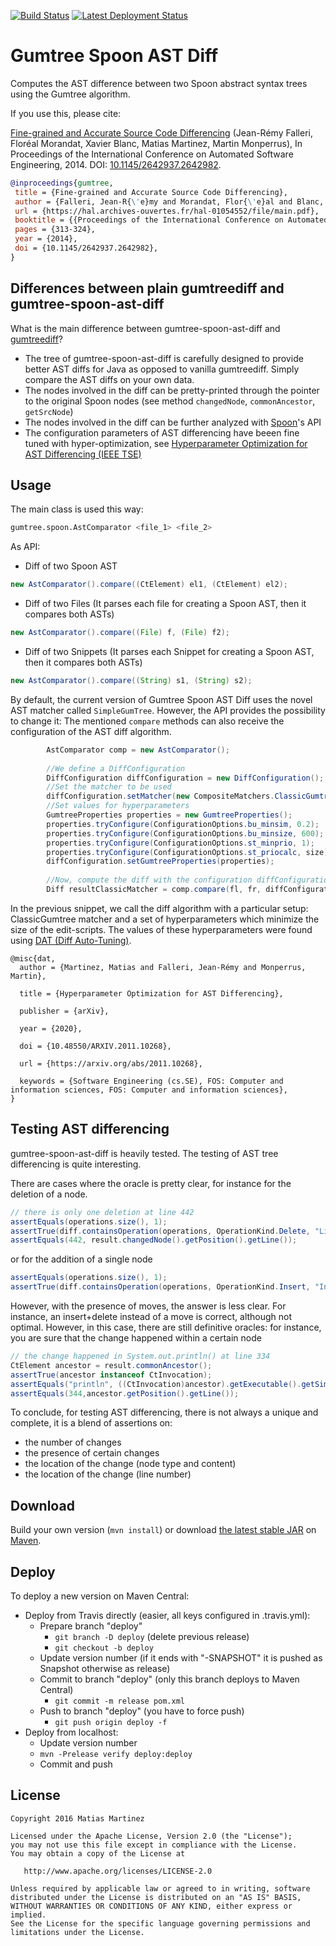 [![Build Status](https://github.com/SpoonLabs/gumtree-spoon-ast-diff/actions/workflows/ci.yml/badge.svg)](https://github.com/SpoonLabs/gumtree-spoon-ast-diff/actions/workflows/ci.yml)
[![Latest Deployment Status](https://github.com/SpoonLabs/gumtree-spoon-ast-diff/actions/workflows/publish.yml/badge.svg?branch=master)](https://github.com/SpoonLabs/gumtree-spoon-ast-diff/actions/workflows/publish.yml)

Gumtree Spoon AST Diff
======================

Computes the AST difference between two Spoon abstract syntax trees using the Gumtree algorithm.

If you use this, please cite:

[Fine-grained and Accurate Source Code Differencing][paper] (Jean-Rémy Falleri, Floréal Morandat, Xavier Blanc, Matias Martinez, Martin Monperrus), In Proceedings of the International Conference on Automated Software Engineering, 2014. DOI: [10.1145/2642937.2642982](https://doi.org/10.1145/2642937.2642982). 

```bibtex
@inproceedings{gumtree,
 title = {Fine-grained and Accurate Source Code Differencing},
 author = {Falleri, Jean-R{\'e}my and Morandat, Flor{\'e}al and Blanc, Xavier and Martinez, Matias and Monperrus, Martin},
 url = {https://hal.archives-ouvertes.fr/hal-01054552/file/main.pdf},
 booktitle = {{Proceedings of the International Conference on Automated Software Engineering}},
 pages = {313-324},
 year = {2014},
 doi = {10.1145/2642937.2642982},
}
```

Differences between plain gumtreediff and gumtree-spoon-ast-diff
----------------------------------------------------------------

What is the main difference between gumtree-spoon-ast-diff and [gumtreediff](https://github.com/GumTreeDiff/gumtree)?

* The tree of gumtree-spoon-ast-diff is carefully designed to provide better AST diffs for Java as opposed to vanilla gumtreediff. Simply compare the AST diffs on your own data.
* The nodes involved in the diff can be pretty-printed through the pointer to the original Spoon nodes (see method `changedNode`, `commonAncestor`, `getSrcNode`)
* The nodes involved in the diff can be further analyzed with [Spoon](https://github.com/INRIA/spoon/)'s API
* The configuration parameters of AST differencing have beeen fine tuned with hyper-optimization, see [Hyperparameter Optimization for AST Differencing (IEEE TSE)](http://arxiv.org/pdf/2011.10268)
 
Usage
-----

The main class is used this way:

```bash
gumtree.spoon.AstComparator <file_1> <file_2>
```

As API:

- Diff of two Spoon AST 

```java
new AstComparator().compare((CtElement) el1, (CtElement) el2);
```

- Diff of two Files (It parses each file for creating a Spoon AST, then it compares both ASTs)

```java
new AstComparator().compare((File) f, (File) f2);
```

- Diff of two Snippets (It parses each Snippet for creating a Spoon AST, then it compares both ASTs)
 
```java
new AstComparator().compare((String) s1, (String) s2);
```

By default, the current version of Gumtree Spoon AST Diff uses the novel AST matcher called `SimpleGumTree`. However, the API provides the possibility to change it:  The mentioned `compare` methods can also receive the configuration of the AST diff algorithm.

```java
		AstComparator comp = new AstComparator();
		
		//We define a DiffConfiguration
		DiffConfiguration diffConfiguration = new DiffConfiguration();
		//Set the matcher to be used
		diffConfiguration.setMatcher(new CompositeMatchers.ClassicGumtree());
		//Set values for hyperparameters
		GumtreeProperties properties = new GumtreeProperties();
		properties.tryConfigure(ConfigurationOptions.bu_minsim, 0.2);
		properties.tryConfigure(ConfigurationOptions.bu_minsize, 600);
		properties.tryConfigure(ConfigurationOptions.st_minprio, 1);
		properties.tryConfigure(ConfigurationOptions.st_priocalc, size);
		diffConfiguration.setGumtreeProperties(properties);
		
		//Now, compute the diff with the configuration diffConfiguration
		Diff resultClassicMatcher = comp.compare(fl, fr, diffConfiguration);

```

In the previous snippet, we call the diff algorithm with a particular setup: ClassicGumtree matcher and a set of hyperparameters which minimize the size of the edit-scripts.
The values of these hyperparameters were found using [DAT (Diff Auto-Tuning)](https://github.com/martinezmatias/diff-auto-tuning).

```
@misc{dat,
  author = {Martinez, Matias and Falleri, Jean-Rémy and Monperrus, Martin},
  
  title = {Hyperparameter Optimization for AST Differencing},
  
  publisher = {arXiv},
  
  year = {2020},
  
  doi = {10.48550/ARXIV.2011.10268},
  
  url = {https://arxiv.org/abs/2011.10268},
   
  keywords = {Software Engineering (cs.SE), FOS: Computer and information sciences, FOS: Computer and information sciences},
}
```




Testing AST differencing
------------------------

gumtree-spoon-ast-diff is heavily tested. The testing of AST tree differencing is quite interesting.

There are cases where the oracle is pretty clear, for instance for the deletion of a node.

```java
// there is only one deletion at line 442
assertEquals(operations.size(), 1);
assertTrue(diff.containsOperation(operations, OperationKind.Delete, "Literal", "\"UTF-8\""));
assertEquals(442, result.changedNode().getPosition().getLine());

```

or for the addition of a single node

```java
assertEquals(operations.size(), 1);
assertTrue(diff.containsOperation(operations, OperationKind.Insert, "Invocation", "append"));

```

However, with the presence of moves, the answer is less clear. For instance, an insert+delete instead of a move is correct, although not optimal. However, in this case, there are still definitive oracles: for instance, you are sure that the change happened within a certain node

```java
// the change happened in System.out.println() at line 334
CtElement ancestor = result.commonAncestor();
assertTrue(ancestor instanceof CtInvocation);
assertEquals("println", ((CtInvocation)ancestor).getExecutable().getSimpleName());
assertEquals(344,ancestor.getPosition().getLine());

``` 

To conclude, for testing AST differencing, there is not always a unique and complete, it is a blend of assertions on:

* the number of changes
* the presence of certain changes
* the location of the change (node type and content)
* the location of the change (line number)

Download
--------

Build your own version (`mvn install`) or download [the latest stable JAR][jar] on [Maven](https://search.maven.org/#search%7Cga%7C1%7Ca%3A%22gumtree-spoon-ast-diff%22).

Deploy
------

To deploy a new version on Maven Central:

* Deploy from Travis directly (easier, all keys configured in .travis.yml):
  * Prepare branch "deploy"
    * `git branch -D deploy` (delete previous release)
    * `git checkout -b deploy`
  * Update version number (if it ends with "-SNAPSHOT" it is pushed as Snapshot otherwise as release)
  * Commit to branch "deploy" (only this branch deploys to Maven Central)
    * `git commit -m release pom.xml`
  * Push to branch "deploy"  (you have to force push)
    * `git push origin deploy -f`
* Deploy from localhost:
  * Update version number
  * `mvn -Prelease verify deploy:deploy`
  * Commit and push

License
-------

    Copyright 2016 Matias Martinez

    Licensed under the Apache License, Version 2.0 (the "License");
    you may not use this file except in compliance with the License.
    You may obtain a copy of the License at

       http://www.apache.org/licenses/LICENSE-2.0

    Unless required by applicable law or agreed to in writing, software
    distributed under the License is distributed on an "AS IS" BASIS,
    WITHOUT WARRANTIES OR CONDITIONS OF ANY KIND, either express or implied.
    See the License for the specific language governing permissions and
    limitations under the License.


 [paper]: http://hal.archives-ouvertes.fr/hal-01054552
 [jar]: https://search.maven.org/remote_content?g=fr.inria.gforge.spoon.labs&a=gumtree-spoon-ast-diff&v=LATEST&c=jar-with-dependencies
